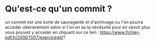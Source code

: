 # Qu'est-ce qu'un commit ?
un commit est une sorte de sauvegarde et d'archivage ou l'on pourra acceder ulterierement selon si l'on en as la nécéssité pour en savoir plus vous pouvez y acceder en cliquant sur ce lien :
https://www.fichier-pdf.fr/2016/11/07/exercicegit/?